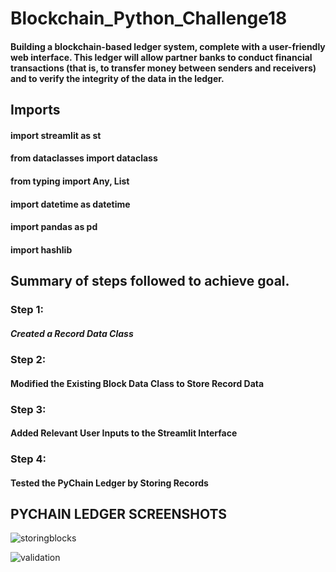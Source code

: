 # Blockchain_Python_Challenge18

#### Building a blockchain-based ledger system, complete with a user-friendly web interface. This ledger will allow partner banks to conduct financial transactions (that is, to transfer money between senders and receivers) and to verify the integrity of the data in the ledger.

## Imports

#### import streamlit as st
#### from dataclasses import dataclass
#### from typing import Any, List
#### import datetime as datetime
#### import pandas as pd
#### import hashlib

## Summary of steps followed to achieve goal.

### Step 1:
##### Created a Record Data Class

### Step 2:
#### Modified the Existing Block Data Class to Store Record Data

### Step 3:
#### Added Relevant User Inputs to the Streamlit Interface

### Step 4:
#### Tested the PyChain Ledger by Storing Records

## PYCHAIN LEDGER SCREENSHOTS 


![storingblocks](https://user-images.githubusercontent.com/99139797/175756157-741424ef-2d64-43f9-aeef-85ad2d27bbfe.png)







![validation](https://user-images.githubusercontent.com/99139797/175756160-fb39d255-14ca-4198-8d1b-20f8cf54483c.png)

